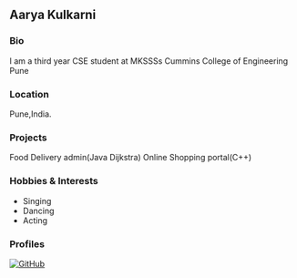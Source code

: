 ## Aarya Kulkarni

### Bio
I am a third year CSE student at MKSSSs Cummins College of Engineering Pune
 

### Location
Pune,India.

### Projects
Food Delivery admin(Java Dijkstra)
Online Shopping portal(C++)

### Hobbies & Interests
- Singing
- Dancing
- Acting

### Profiles
[![GitHub][github-img]](https://github.com/aaryakulkarni) 

<!-- Don't edit the below 2 lines -->
[twitter-img]: https://i.imgur.com/wWzX9uB.png
[github-img]: https://i.imgur.com/9I6NRUm.png
